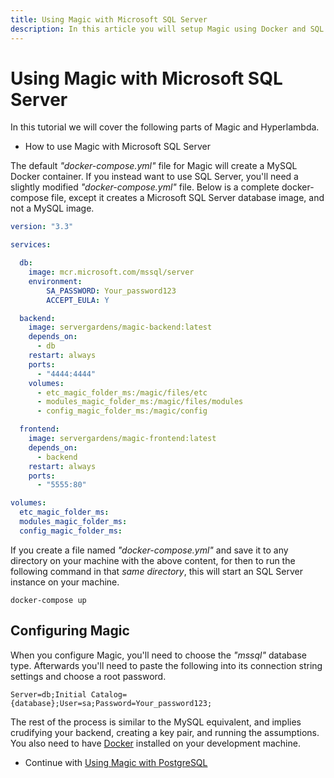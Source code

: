 ```yaml
---
title: Using Magic with Microsoft SQL Server
description: In this article you will setup Magic using Docker and SQL Server. The article guides you through everything you need to know, starting out with a docker-compose.yml file for getting Magic up running, using SQL Server as your backend database.
---
```


# Using Magic with Microsoft SQL Server

In this tutorial we will cover the following parts of Magic and Hyperlambda.

* How to use Magic with Microsoft SQL Server

The default _"docker-compose.yml"_ file for Magic will create a MySQL Docker container. If you instead
want to use SQL Server, you'll need a slightly modified _"docker-compose.yml"_ file. Below is a complete
docker-compose file, except it creates a Microsoft SQL Server database image, and not a MySQL image.

```yaml
version: "3.3"

services:

  db:
    image: mcr.microsoft.com/mssql/server
    environment:
        SA_PASSWORD: Your_password123
        ACCEPT_EULA: Y

  backend:
    image: servergardens/magic-backend:latest
    depends_on:
      - db
    restart: always
    ports:
      - "4444:4444"
    volumes:
      - etc_magic_folder_ms:/magic/files/etc
      - modules_magic_folder_ms:/magic/files/modules
      - config_magic_folder_ms:/magic/config

  frontend:
    image: servergardens/magic-frontend:latest
    depends_on:
      - backend
    restart: always
    ports:
      - "5555:80"

volumes:
  etc_magic_folder_ms:
  modules_magic_folder_ms:
  config_magic_folder_ms:
```

If you create a file named _"docker-compose.yml"_ and save it to any directory on your machine with the
above content, for then to run the following command in that _same directory_, this will start an SQL
Server instance on your machine.

```
docker-compose up
```

## Configuring Magic

When you configure Magic, you'll need to choose the _"mssql"_ database type. Afterwards you'll need to
paste the following into its connection string settings and choose a root password.

```
Server=db;Initial Catalog={database};User=sa;Password=Your_password123;
```

The rest of the process is similar to the MySQL equivalent, and implies crudifying your backend, creating
a key pair, and running the assumptions. You also need to
have [Docker](https://www.docker.com/products/docker-desktop) installed on your development machine.

* Continue with [Using Magic with PostgreSQL](/tutorials/postgresql/)
